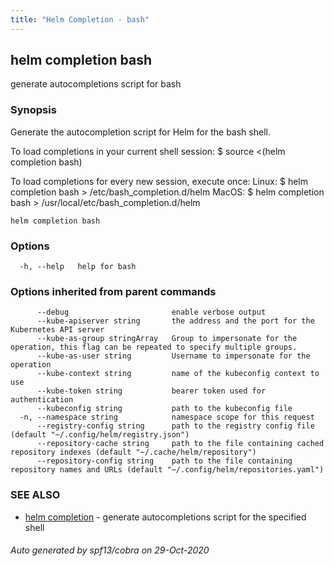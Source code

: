 ```yaml
---
title: "Helm Completion - bash"
---
```


## helm completion bash

generate autocompletions script for bash

### Synopsis


Generate the autocompletion script for Helm for the bash shell.

To load completions in your current shell session:
$ source <(helm completion bash)

To load completions for every new session, execute once:
Linux:
  $ helm completion bash > /etc/bash_completion.d/helm
MacOS:
  $ helm completion bash > /usr/local/etc/bash_completion.d/helm


```
helm completion bash
```

### Options

```
  -h, --help   help for bash
```

### Options inherited from parent commands

```
      --debug                       enable verbose output
      --kube-apiserver string       the address and the port for the Kubernetes API server
      --kube-as-group stringArray   Group to impersonate for the operation, this flag can be repeated to specify multiple groups.
      --kube-as-user string         Username to impersonate for the operation
      --kube-context string         name of the kubeconfig context to use
      --kube-token string           bearer token used for authentication
      --kubeconfig string           path to the kubeconfig file
  -n, --namespace string            namespace scope for this request
      --registry-config string      path to the registry config file (default "~/.config/helm/registry.json")
      --repository-cache string     path to the file containing cached repository indexes (default "~/.cache/helm/repository")
      --repository-config string    path to the file containing repository names and URLs (default "~/.config/helm/repositories.yaml")
```

### SEE ALSO

* [helm completion](helm_completion.md)	 - generate autocompletions script for the specified shell

###### Auto generated by spf13/cobra on 29-Oct-2020
